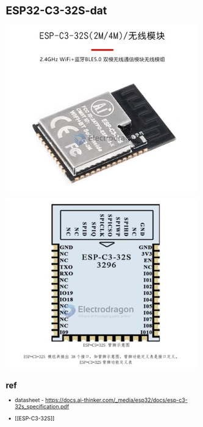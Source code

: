 
# ESP32-C3-32S-dat

![](2023-11-20-18-30-31.png)

![](2023-11-20-18-30-46.png)

## ref 

- datasheet - https://docs.ai-thinker.com/_media/esp32/docs/esp-c3-32s_specification.pdf

- [[ESP-C3-32S]]